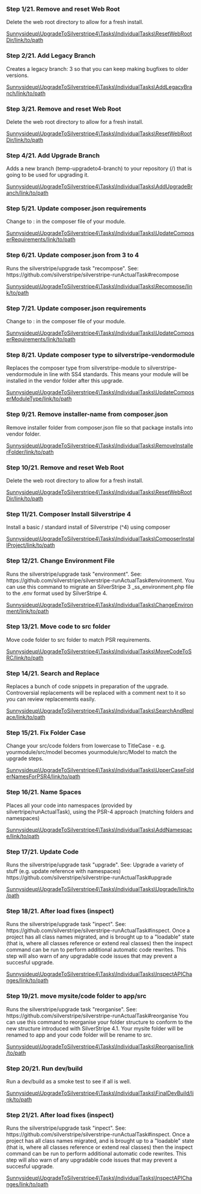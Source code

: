 <h3>Step 1/21. Remove and reset Web Root</h3><p>
            Delete the web root directory to allow for a fresh install.</p><a href = "Place/holder/location"> Sunnysideup\UpgradeToSilverstripe4\Tasks\IndividualTasks\ResetWebRootDir/link/to/path</a><h3>Step 2/21. Add Legacy Branch</h3><p>
            Creates a legacy branch: 3 so that you
            can keep making bugfixes to older versions.</p><a href = "Place/holder/location"> Sunnysideup\UpgradeToSilverstripe4\Tasks\IndividualTasks\AddLegacyBranch/link/to/path</a><h3>Step 3/21. Remove and reset Web Root</h3><p>
            Delete the web root directory to allow for a fresh install.</p><a href = "Place/holder/location"> Sunnysideup\UpgradeToSilverstripe4\Tasks\IndividualTasks\ResetWebRootDir/link/to/path</a><h3>Step 4/21. Add Upgrade Branch</h3><p>
            Adds a new branch (temp-upgradeto4-branch) to your
            repository (/)
            that is going to be used for upgrading it.</p><a href = "Place/holder/location"> Sunnysideup\UpgradeToSilverstripe4\Tasks\IndividualTasks\AddUpgradeBranch/link/to/path</a><h3>Step 5/21. Update composer.json requirements</h3><p>
            Change  to :
            in the composer file of your module.</p><a href = "Place/holder/location"> Sunnysideup\UpgradeToSilverstripe4\Tasks\IndividualTasks\UpdateComposerRequirements/link/to/path</a><h3>Step 6/21. Update composer.json from 3 to 4</h3><p>
            Runs the silverstripe/upgrade task "recompose". See:
            https://github.com/silverstripe/silverstripe-runActualTask#recompose</p><a href = "Place/holder/location"> Sunnysideup\UpgradeToSilverstripe4\Tasks\IndividualTasks\Recompose/link/to/path</a><h3>Step 7/21. Update composer.json requirements</h3><p>
            Change  to :
            in the composer file of your module.</p><a href = "Place/holder/location"> Sunnysideup\UpgradeToSilverstripe4\Tasks\IndividualTasks\UpdateComposerRequirements/link/to/path</a><h3>Step 8/21. Update composer type to silverstripe-vendormodule </h3><p>
            Replaces the composer type from silverstripe-module to silverstripe-vendormodule in line with SS4 standards.
            This means your module will be installed in the vendor folder after this upgrade.</p><a href = "Place/holder/location"> Sunnysideup\UpgradeToSilverstripe4\Tasks\IndividualTasks\UpdateComposerModuleType/link/to/path</a><h3>Step 9/21. Remove installer-name from composer.json</h3><p>
            Remove installer folder from composer.json file so that package
            installs into vendor folder.</p><a href = "Place/holder/location"> Sunnysideup\UpgradeToSilverstripe4\Tasks\IndividualTasks\RemoveInstallerFolder/link/to/path</a><h3>Step 10/21. Remove and reset Web Root</h3><p>
            Delete the web root directory to allow for a fresh install.</p><a href = "Place/holder/location"> Sunnysideup\UpgradeToSilverstripe4\Tasks\IndividualTasks\ResetWebRootDir/link/to/path</a><h3>Step 11/21. Composer Install Silverstripe 4</h3><p>
            Install a basic / standard install of Silverstripe (^4)
            using composer</p><a href = "Place/holder/location"> Sunnysideup\UpgradeToSilverstripe4\Tasks\IndividualTasks\ComposerInstallProject/link/to/path</a><h3>Step 12/21. Change Environment File</h3><p>
            Runs the silverstripe/upgrade task "environment". See:
            https://github.com/silverstripe/silverstripe-runActualTask#environment.
            You can use this command to migrate an SilverStripe 3 _ss_environment.php
            file to the .env format used by SilverStripe 4.</p><a href = "Place/holder/location"> Sunnysideup\UpgradeToSilverstripe4\Tasks\IndividualTasks\ChangeEnvironment/link/to/path</a><h3>Step 13/21. Move code to src folder</h3><p>
            Move code folder to src folder to match PSR requirements.</p><a href = "Place/holder/location"> Sunnysideup\UpgradeToSilverstripe4\Tasks\IndividualTasks\MoveCodeToSRC/link/to/path</a><h3>Step 14/21. Search and Replace</h3><p>
            Replaces a bunch of code snippets in preparation of the upgrade.
            Controversial replacements will be replaced with a comment
            next to it so you can review replacements easily.</p><a href = "Place/holder/location"> Sunnysideup\UpgradeToSilverstripe4\Tasks\IndividualTasks\SearchAndReplace/link/to/path</a><h3>Step 15/21. Fix Folder Case</h3><p>
            Change your src/code folders from lowercase to TitleCase - e.g.
            yourmodule/src/model becomes yourmodule/src/Model to match the upgrade
            steps.</p><a href = "Place/holder/location"> Sunnysideup\UpgradeToSilverstripe4\Tasks\IndividualTasks\UpperCaseFolderNamesForPSR4/link/to/path</a><h3>Step 16/21. Name Spaces</h3><p>
            Places all your code into namespaces (provided by silvertripe/runActualTask),
            using the PSR-4 approach (matching folders and namespaces)</p><a href = "Place/holder/location"> Sunnysideup\UpgradeToSilverstripe4\Tasks\IndividualTasks\AddNamespace/link/to/path</a><h3>Step 17/21. Update Code</h3><p>
            Runs the silverstripe/upgrade task "upgrade". See:
            Upgrade a variety of stuff (e.g. update reference with namespaces)
            https://github.com/silverstripe/silverstripe-runActualTask#upgrade</p><a href = "Place/holder/location"> Sunnysideup\UpgradeToSilverstripe4\Tasks\IndividualTasks\Upgrade/link/to/path</a><h3>Step 18/21. After load fixes (inspect)</h3><p>
            Runs the silverstripe/upgrade task "inpect". See:
            https://github.com/silverstripe/silverstripe-runActualTask#inspect.
            Once a project has all class names migrated, and is brought up to a
            "loadable" state (that is, where all classes reference or extend real classes)
            then the inspect command can be run to perform additional automatic code rewrites.
            This step will also warn of any upgradable code issues that may prevent a succesful upgrade.</p><a href = "Place/holder/location"> Sunnysideup\UpgradeToSilverstripe4\Tasks\IndividualTasks\InspectAPIChanges/link/to/path</a><h3>Step 19/21. move mysite/code folder to app/src</h3><p>
            Runs the silverstripe/upgrade task "reorganise". See:
            https://github.com/silverstripe/silverstripe-runActualTask#reorganise
            You can use this command to reorganise your folder structure to
            conform to the new structure introduced with SilverStripe 4.1.
            Your mysite folder will be renamed to app and your code folder will be rename to src.
            </p><a href = "Place/holder/location"> Sunnysideup\UpgradeToSilverstripe4\Tasks\IndividualTasks\Reorganise/link/to/path</a><h3>Step 20/21. Run dev/build</h3><p>
            Run a dev/build as a smoke test to see if all is well.</p><a href = "Place/holder/location"> Sunnysideup\UpgradeToSilverstripe4\Tasks\IndividualTasks\FinalDevBuild/link/to/path</a><h3>Step 21/21. After load fixes (inspect)</h3><p>
            Runs the silverstripe/upgrade task "inpect". See:
            https://github.com/silverstripe/silverstripe-runActualTask#inspect.
            Once a project has all class names migrated, and is brought up to a
            "loadable" state (that is, where all classes reference or extend real classes)
            then the inspect command can be run to perform additional automatic code rewrites.
            This step will also warn of any upgradable code issues that may prevent a succesful upgrade.</p><a href = "Place/holder/location"> Sunnysideup\UpgradeToSilverstripe4\Tasks\IndividualTasks\InspectAPIChanges/link/to/path</a>